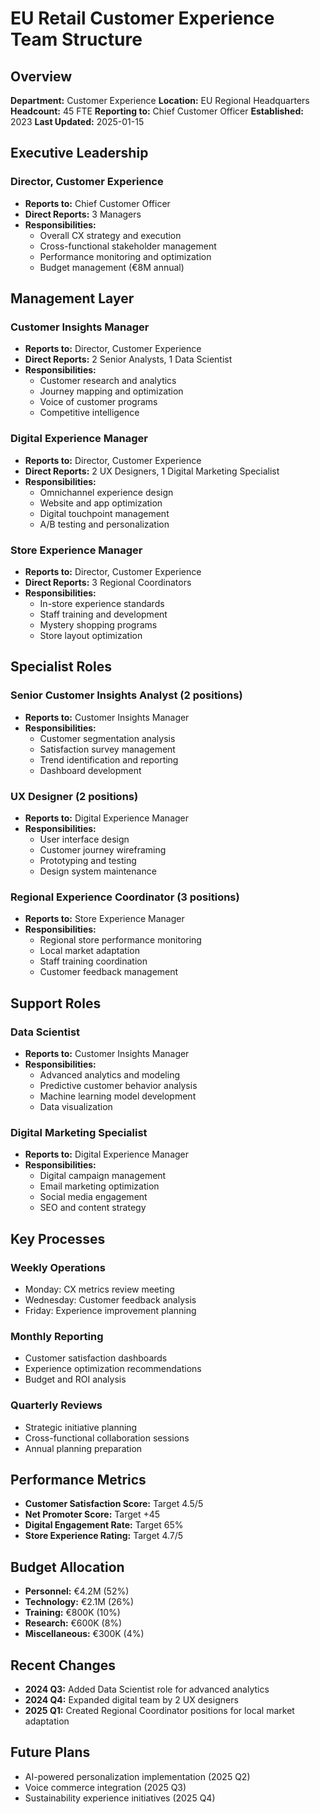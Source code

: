 # EU Retail Customer Experience Team Structure

## Overview
**Department:** Customer Experience
**Location:** EU Regional Headquarters
**Headcount:** 45 FTE
**Reporting to:** Chief Customer Officer
**Established:** 2023
**Last Updated:** 2025-01-15

## Executive Leadership
### Director, Customer Experience
- **Reports to:** Chief Customer Officer
- **Direct Reports:** 3 Managers
- **Responsibilities:**
  - Overall CX strategy and execution
  - Cross-functional stakeholder management
  - Performance monitoring and optimization
  - Budget management (€8M annual)

## Management Layer
### Customer Insights Manager
- **Reports to:** Director, Customer Experience
- **Direct Reports:** 2 Senior Analysts, 1 Data Scientist
- **Responsibilities:**
  - Customer research and analytics
  - Journey mapping and optimization
  - Voice of customer programs
  - Competitive intelligence

### Digital Experience Manager
- **Reports to:** Director, Customer Experience
- **Direct Reports:** 2 UX Designers, 1 Digital Marketing Specialist
- **Responsibilities:**
  - Omnichannel experience design
  - Website and app optimization
  - Digital touchpoint management
  - A/B testing and personalization

### Store Experience Manager
- **Reports to:** Director, Customer Experience
- **Direct Reports:** 3 Regional Coordinators
- **Responsibilities:**
  - In-store experience standards
  - Staff training and development
  - Mystery shopping programs
  - Store layout optimization

## Specialist Roles
### Senior Customer Insights Analyst (2 positions)
- **Reports to:** Customer Insights Manager
- **Responsibilities:**
  - Customer segmentation analysis
  - Satisfaction survey management
  - Trend identification and reporting
  - Dashboard development

### UX Designer (2 positions)
- **Reports to:** Digital Experience Manager
- **Responsibilities:**
  - User interface design
  - Customer journey wireframing
  - Prototyping and testing
  - Design system maintenance

### Regional Experience Coordinator (3 positions)
- **Reports to:** Store Experience Manager
- **Responsibilities:**
  - Regional store performance monitoring
  - Local market adaptation
  - Staff training coordination
  - Customer feedback management

## Support Roles
### Data Scientist
- **Reports to:** Customer Insights Manager
- **Responsibilities:**
  - Advanced analytics and modeling
  - Predictive customer behavior analysis
  - Machine learning model development
  - Data visualization

### Digital Marketing Specialist
- **Reports to:** Digital Experience Manager
- **Responsibilities:**
  - Digital campaign management
  - Email marketing optimization
  - Social media engagement
  - SEO and content strategy

## Key Processes
### Weekly Operations
- Monday: CX metrics review meeting
- Wednesday: Customer feedback analysis
- Friday: Experience improvement planning

### Monthly Reporting
- Customer satisfaction dashboards
- Experience optimization recommendations
- Budget and ROI analysis

### Quarterly Reviews
- Strategic initiative planning
- Cross-functional collaboration sessions
- Annual planning preparation

## Performance Metrics
- **Customer Satisfaction Score:** Target 4.5/5
- **Net Promoter Score:** Target +45
- **Digital Engagement Rate:** Target 65%
- **Store Experience Rating:** Target 4.7/5

## Budget Allocation
- **Personnel:** €4.2M (52%)
- **Technology:** €2.1M (26%)
- **Training:** €800K (10%)
- **Research:** €600K (8%)
- **Miscellaneous:** €300K (4%)

## Recent Changes
- **2024 Q3:** Added Data Scientist role for advanced analytics
- **2024 Q4:** Expanded digital team by 2 UX designers
- **2025 Q1:** Created Regional Coordinator positions for local market adaptation

## Future Plans
- AI-powered personalization implementation (2025 Q2)
- Voice commerce integration (2025 Q3)
- Sustainability experience initiatives (2025 Q4)